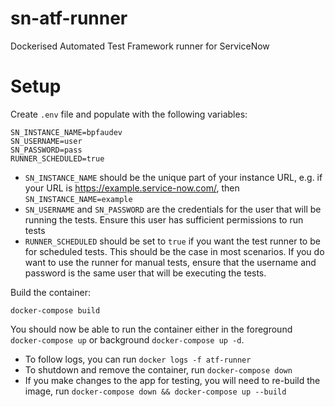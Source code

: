# sn-atf-runner
Dockerised Automated Test Framework runner for ServiceNow

# Setup

Create `.env` file and populate with the following variables:

```
SN_INSTANCE_NAME=bpfaudev
SN_USERNAME=user
SN_PASSWORD=pass
RUNNER_SCHEDULED=true
```
* `SN_INSTANCE_NAME` should be the unique part of your instance URL, e.g. if your URL is https://example.service-now.com/, then `SN_INSTANCE_NAME=example`
* `SN_USERNAME` and `SN_PASSWORD` are the credentials for the user that will be running the tests. Ensure this user has sufficient permissions to run tests
* `RUNNER_SCHEDULED` should be set to `true` if you want the test runner to be for scheduled tests. This should be the case in most scenarios. If you do want to use the runner for manual tests, ensure that the username and password is the same user that will be executing the tests.

Build the container:
```
docker-compose build
```

You should now be able to run the container either in the foreground `docker-compose up` or background `docker-compose up -d`.

* To follow logs, you can run `docker logs -f atf-runner`
* To shutdown and remove the container, run `docker-compose down`
* If you make changes to the app for testing, you will need to re-build the image, run `docker-compose down && docker-compose up --build`
